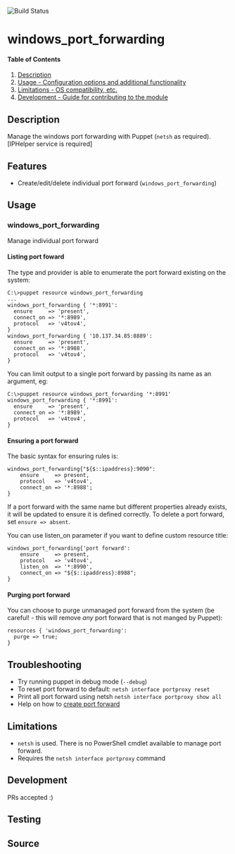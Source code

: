 ![Build Status](https://ci.appveyor.com/api/projects/status/github/webalexeu/puppet-windows_port_forwarding?svg=true)
# windows_port_forwarding

#### Table of Contents

1. [Description](#description)
1. [Usage - Configuration options and additional functionality](#usage)
1. [Limitations - OS compatibility, etc.](#limitations)
1. [Development - Guide for contributing to the module](#development)

## Description

Manage the windows port forwarding with Puppet (`netsh` as required).
[IPHelper service is required]

## Features
* Create/edit/delete individual port forward (`windows_port_forwarding`)

## Usage

### windows_port_forwarding
Manage individual port forward

#### Listing port foward

The type and provider is able to enumerate the port forward existing on the 
system:

```shell
C:\>puppet resource windows_port_forwarding
...
windows_port_forwarding { '*:8991':
  ensure     => 'present',
  connect_on => '*:8989',
  protocol   => 'v4tov4',
}
windows_port_forwarding { '10.137.34.85:8889':
  ensure     => 'present',
  connect_on => '*:8988',
  protocol   => 'v4tov4',
}
```

You can limit output to a single port forward by passing its name as an argument, eg:

```shell
C:\>puppet resource windows_port_forwarding '*:8991'
windows_port_forwarding { '*:8991':
  ensure     => 'present',
  connect_on => '*:8989',
  protocol   => 'v4tov4',
}
```

#### Ensuring a port forward

The basic syntax for ensuring rules is: 

```puppet
windows_port_forwarding{"${$::ipaddress}:9090":
    ensure     => present,
    protocol   => 'v4tov4',
    connect_on => '*:8988';
}
```

If a port forward with the same name but different properties already exists, it will be
updated to ensure it is defined correctly. To delete a port forward, set
`ensure => absent`.

You can use listen_on parameter if you want to define custom resource title:

```puppet
windows_port_forwarding{'port forward':
    ensure     => present,
    protocol   => 'v4tov4',
    listen_on  => '*:8990',
    connect_on => "${$::ipaddress}:8988";
}
```

#### Purging port forward

You can choose to purge unmanaged port forward from the system (be careful! - this will
remove _any_ port forward that is not manged by Puppet):

```puppet
resources { 'windows_port_forwarding':
  purge => true;
}
```


## Troubleshooting
* Try running puppet in debug mode (`--debug`)
* To reset port forward to default: `netsh interface portproxy reset`
* Print all port forward using netsh 
  `netsh interface portproxy show all`
* Help on how to 
  [create port forward](https://docs.microsoft.com/en-us/windows-server/networking/technologies/netsh/netsh-interface-portproxy)


## Limitations
* `netsh` is used. There is no PowerShell cmdlet available to manage port forward.
* Requires the `netsh interface portproxy` command


## Development

PRs accepted :)

## Testing


## Source
